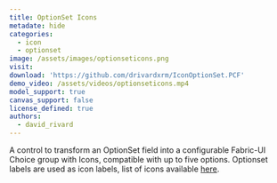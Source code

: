```yaml
---
title: OptionSet Icons
metadate: hide
categories:
  - icon
  - optionset
image: /assets/images/optionseticons.png
visit: 
download: 'https://github.com/drivardxrm/IconOptionSet.PCF'
demo_video: /assets/videos/optionseticons.mp4
model_support: true
canvas_support: false
license_defined: true
authors:
  - david_rivard
---
```


A control to transform an OptionSet field into a configurable Fabric-UI Choice group with Icons, compatible with up to five options. Optionset labels are used as icon labels, list of icons available <a target="_blank" href="https://developer.microsoft.com/en-us/fabric#/styles/web/icons#available-icons">here</a>.
